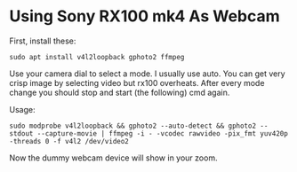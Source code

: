 # Using Sony RX100 mk4 As Webcam

First, install these:
```
sudo apt install v4l2loopback gphoto2 ffmpeg
```
Use your camera dial to select a mode. I usually use auto. You can get very crisp image by selecting video but rx100 overheats. After every mode change you should stop and start (the following) cmd again.

Usage:
```
sudo modprobe v4l2loopback && gphoto2 --auto-detect && gphoto2 --stdout --capture-movie | ffmpeg -i - -vcodec rawvideo -pix_fmt yuv420p -threads 0 -f v4l2 /dev/video2
```

Now the dummy webcam device will show in your zoom. 
